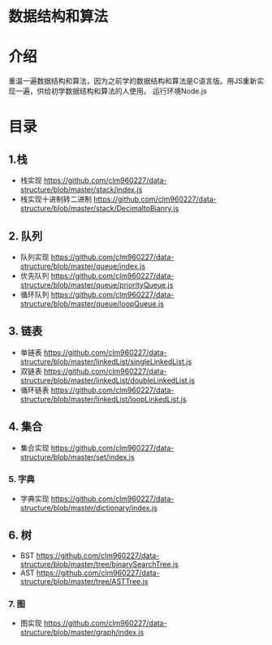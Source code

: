 # 数据结构和算法

# 介绍
重温一遍数据结构和算法，因为之前学的数据结构和算法是C语言版。用JS重新实现一遍，供给初学数据结构和算法的人使用。
运行环境Node.js

# 目录

## 1.栈
* 栈实现 https://github.com/clm960227/data-structure/blob/master/stack/index.js
* 栈实现十进制转二进制 https://github.com/clm960227/data-structure/blob/master/stack/DecimaltoBianry.js

## 2. 队列
* 队列实现 https://github.com/clm960227/data-structure/blob/master/queue/index.js
* 优先队列 https://github.com/clm960227/data-structure/blob/master/queue/priorityQueue.js
* 循环队列 https://github.com/clm960227/data-structure/blob/master/queue/loopQueue.js

## 3. 链表
* 单链表 https://github.com/clm960227/data-structure/blob/master/linkedList/singleLinkedList.js
* 双链表 https://github.com/clm960227/data-structure/blob/master/linkedList/doubleLinkedList.js
* 循环链表 https://github.com/clm960227/data-structure/blob/master/linkedList/loopLinkedList.js

## 4. 集合
* 集合实现 https://github.com/clm960227/data-structure/blob/master/set/index.js

### 5. 字典
* 字典实现 https://github.com/clm960227/data-structure/blob/master/dictionary/index.js

## 6. 树
* BST https://github.com/clm960227/data-structure/blob/master/tree/binarySearchTree.js
* AST https://github.com/clm960227/data-structure/blob/master/tree/ASTTree.js

### 7. 图
* 图实现 https://github.com/clm960227/data-structure/blob/master/graph/index.js
